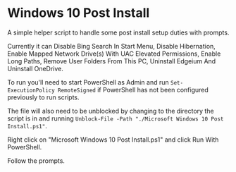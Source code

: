 # Windows 10 Post Install
A simple helper script to handle some post install setup duties with prompts.

Currently it can Disable Bing Search In Start Menu, Disable Hibernation, Enable Mapped Network Drive(s) With UAC Elevated Permissions, Enable Long Paths, Remove User Folders From This PC, Uninstall Edgeium And Uninstall OneDrive.

To run you'll need to start PowerShell as Admin and run ```Set-ExecutionPolicy RemoteSigned``` if PowerShell has not been configured previously to run scripts.

The file will also need to be unblocked by changing to the directory the script is in and running ```Unblock-File -Path "./Microsoft Windows 10 Post Install.ps1"```.

Right click on "Microsoft Windows 10 Post Install.ps1" and click Run With PowerShell.

Follow the prompts.

